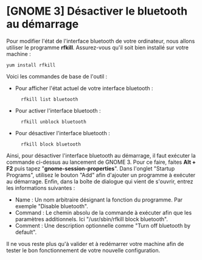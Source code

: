 # [GNOME 3] Désactiver le bluetooth au démarrage

Pour modifier l'état de l'interface bluetooth de votre ordinateur, nous allons utiliser le programme **rfkill**. Assurez-vous qu'il soit bien installé sur votre machine :

    yum install rfkill

Voici les commandes de base de l'outil :

* Pour afficher l'état actuel de votre interface bluetooth :

        rfkill list bluetooth

* Pour activer l'interface bluetooth :

        rfkill unblock bluetooth

* Pour désactiver l'interface bluetooth :

        rfkill block bluetooth

Ainsi, pour désactiver l'interface bluetooth au démarrage, il faut exécuter la commande ci-dessus au lancement de GNOME 3. Pour ce faire, faites **Alt + F2** puis tapez "**gnome-session-properties**". Dans l'onglet "Startup Programs", utilisez le bouton "Add" afin d'ajouter un programme à exécuter au démarrage. Enfin, dans la boîte de dialogue qui vient de s'ouvrir, entrez les informations suivantes :

* Name : Un nom arbitraire désignant la fonction du programme. Par exemple "Disable bluetooth".
* Command : Le chemin absolu de la commande à exécuter afin que les paramètres additionnels. Ici "/usr/sbin/rfkill block bluetooth".
* Comment : Une description optionnelle comme "Turn off bluetooth by default".

Il ne vous reste plus qu'à valider et à redémarrer votre machine afin de tester le bon fonctionnement de votre nouvelle configuration.
